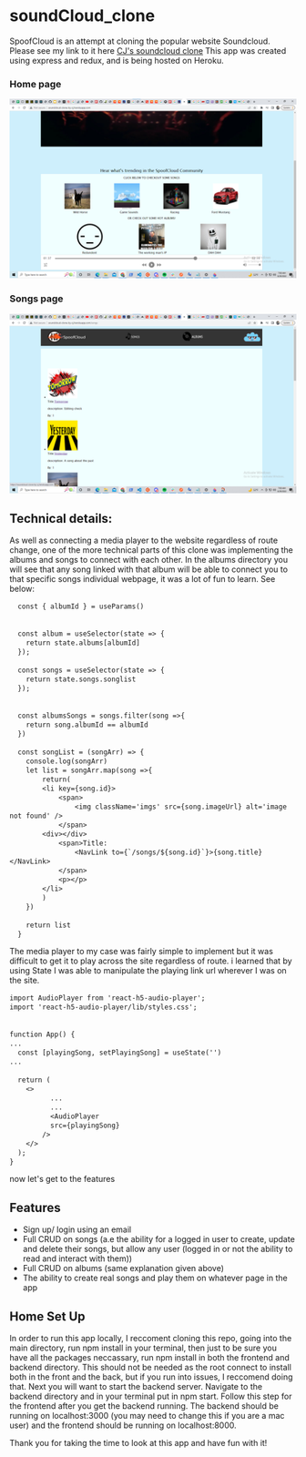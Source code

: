 # soundCloud_clone

SpoofCloud is an attempt at cloning the popular website Soundcloud. Please see my link to it here [CJ's soundcloud clone](https://soundcloud-clone-by-cj.herokuapp.com/)
This app was created using express and redux, and is being hosted on Heroku.

### Home page

![This is an image](https://github.com/CJ-Louis/soundCloud_clone/blob/main/assets/snip-for-readme.png)


### Songs page

![This is an image](https://github.com/CJ-Louis/soundCloud_clone/blob/main/assets/snip-for-readme-2.png)

## Technical details:

As well as connecting a media player to the website regardless of route change, one of the more technical parts of this clone was implementing the albums and songs to connect with each other. In the albums directory you will see that any song linked with that album will be able to connect you to that specific songs individual webpage, it was a lot of fun to learn. See below:

```
  const { albumId } = useParams()


  const album = useSelector(state => {
    return state.albums[albumId]
  });

  const songs = useSelector(state => {
    return state.songs.songlist
  });


  const albumsSongs = songs.filter(song =>{
    return song.albumId == albumId
  })

  const songList = (songArr) => {
    console.log(songArr)
    let list = songArr.map(song =>{
        return(
        <li key={song.id}>
            <span>
                <img className='imgs' src={song.imageUrl} alt='image not found' />
            </span>
        <div></div>
            <span>Title:
                <NavLink to={`/songs/${song.id}`}>{song.title}</NavLink>
            </span>
            <p></p>
        </li>
        )
    })

    return list
  }
```

The media player to my case was fairly simple to implement but it was difficult to get it to play across the site regardless of route. i learned that by using State I was able to manipulate the playing link url wherever I was on the site.

```
import AudioPlayer from 'react-h5-audio-player';
import 'react-h5-audio-player/lib/styles.css';


function App() {
...
  const [playingSong, setPlayingSong] = useState('')
...

  return (
    <>
          ...
          ...
          <AudioPlayer
          src={playingSong}
        />
    </>
  );
}
```
now let's get to the features

## Features

 - Sign up/ login using an email
 - Full CRUD on songs (a.e the ability for a logged in user to create, update and delete their songs, but allow any user (logged in or not the ability to read and interact with them))
 - Full CRUD on albums (same explanation given above)
 - The ability to create real songs and play them on whatever page in the app
 
 ## Home Set Up
 In order to run this app locally, I reccoment cloning this repo, going into the main directory, run npm install in your terminal, then just to be sure you have all the packages neccassary, run npm install in both the frontend and backend directory. This should not be needed as the root connect to install both in the front and the back, but if you run into issues, I reccomend doing that. Next you will want to start the backend server. Navigate to the backend directory and in your terminal put in npm start. Follow this step for the frontend after you get the backend running. The backend should be running on localhost:3000 (you may need to change this if you are a mac user) and the frontend should be running on localhost:8000.
 
 
 Thank you for taking the time to look at this app and have fun with it!
